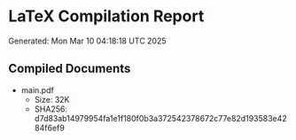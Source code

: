 # LaTeX Compilation Report
Generated: Mon Mar 10 04:18:18 UTC 2025
## Compiled Documents
- main.pdf
  - Size: 32K
  - SHA256: d7d83ab14979954fa1e1f180f0b3a372542378672c77e82d193583e4284f6ef9
